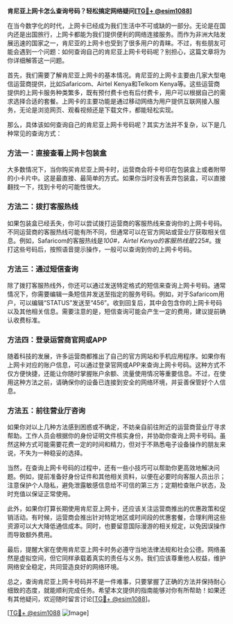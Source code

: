 **肯尼亚上网卡怎么查询号码？轻松搞定网络疑问[[TG💪+ @esim1088](https://t.me/s/esim1088)]**

在当今数字化的时代，上网卡已经成为我们生活中不可或缺的一部分。无论是在国内还是出国旅行，上网卡都能为我们提供便利的网络连接服务。而作为非洲大陆发展迅速的国家之一，肯尼亚的上网卡也受到了很多用户的青睐。不过，有些朋友可能会遇到一个问题：如何查询自己的肯尼亚上网卡号码呢？别担心，这篇文章将为你详细解答这一问题。

首先，我们需要了解肯尼亚上网卡的基本情况。肯尼亚的上网卡主要由几家大型电信运营商提供，比如Safaricom、Airtel Kenya和Telkom Kenya等。这些运营商提供的上网卡服务种类繁多，既有预付费卡也有后付费卡，用户可以根据自己的需求选择合适的套餐。上网卡的主要功能是通过移动网络为用户提供互联网接入服务，无论是浏览网页、观看视频还是下载文件，都能轻松实现。

那么，具体该如何查询自己的肯尼亚上网卡号码呢？其实方法并不复杂，以下是几种常见的查询方式：

### 方法一：直接查看上网卡包装盒

大多数情况下，当你购买肯尼亚上网卡时，运营商会将卡号印在包装盒上或者附带的小卡片中。这是最直接、最简单的方式。如果你当时没有丢弃包装盒，可以直接翻找一下，找到卡号的可能性很大。

### 方法二：拨打客服热线

如果包装盒已经丢失，你可以尝试拨打运营商的客服热线来查询你的上网卡号码。不同运营商的客服热线可能有所不同，但通常可以在官方网站或营业厅获取相关信息。例如，Safaricom的客服热线是*100#，Airtel Kenya的客服热线是*225#。拨打这些号码后，按照语音提示操作，一般可以查询到你的上网卡号码。

### 方法三：通过短信查询

除了拨打客服热线外，你还可以通过发送特定格式的短信来查询上网卡号码。通常情况下，你需要编辑一条短信并发送至指定的服务号码。例如，对于Safaricom用户，可以编辑“STATUS”发送至“456”。收到回复后，其中会包含你的上网卡号码以及其他相关信息。需要注意的是，短信查询可能会产生一定的费用，建议提前确认收费标准。

### 方法四：登录运营商官网或APP

随着科技的发展，许多运营商都推出了自己的官方网站和手机应用程序。如果你有上网卡对应的账户信息，可以通过登录官网或APP来查询上网卡号码。这种方式不仅方便快捷，还能让你随时掌握账户余额、流量使用情况等重要信息。不过，在使用这种方法之前，请确保你的设备已连接到安全的网络环境，并妥善保管好个人信息。

### 方法五：前往营业厅咨询

如果你对以上几种方法感到困惑或不确定，不妨亲自前往附近的运营商营业厅寻求帮助。工作人员会根据你的身份证明文件核实身份，并协助你查询上网卡号码。虽然这种方式可能需要花费一定的时间和精力，但对于不熟悉电子设备操作的朋友来说，不失为一种稳妥的选择。

当然，在查询上网卡号码的过程中，还有一些小技巧可以帮助你更高效地解决问题。例如，提前准备好身份证件和其他相关资料，以便在必要时向客服人员出示；注意保护个人隐私，避免泄露敏感信息给不可信的第三方；定期检查账户状态，及时充值以保证正常使用。

此外，如果你打算长期使用肯尼亚上网卡，还应该关注运营商推出的优惠政策和促销活动。有时候，运营商会推出针对特定地区或时间段的优惠套餐，合理利用这些资源可以大大降低通信成本。同时，也要留意国际漫游的相关规定，以免因误操作而导致额外费用。

最后，提醒大家在使用肯尼亚上网卡时务必遵守当地法律法规和社会公德。网络虽然是虚拟空间，但它同样承载着真实的责任与义务。我们应该尊重他人权益，维护网络安全稳定，共同营造良好的网络环境。

总之，查询肯尼亚上网卡号码并不是一件难事，只要掌握了正确的方法并保持耐心细致的态度，就能顺利完成任务。希望本文提供的指南能够对你有所帮助！如果还有其他疑问，欢迎随时留言讨论[[TG💪+ @esim1088](https://t.me/s/esim1088)]。

[[TG💪+ @esim1088](https://t.me/s/esim1088) ![Image](https://i.postimg.cc/4NQfJmqS/Snipaste-2025-05-13-00-14-12.png)]